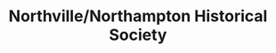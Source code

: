 ---
layout: repo
title: "Northville/Northampton Historical Society"
id: 21575
permalink: repos/21575/
---